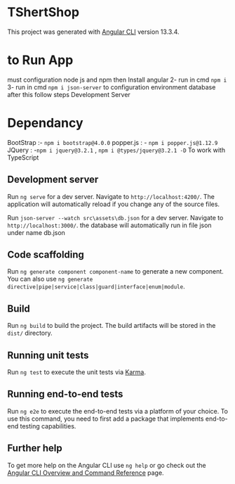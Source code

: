 # TShertShop

This project was generated with [Angular CLI](https://github.com/angular/angular-cli) version 13.3.4.

# to Run App
must configuration node js and npm then Install angular
2- run in cmd `npm i`
3- run in cmd `npm i json-server` to configuration environment database
after this follow steps Development Server

# Dependancy
BootStrap :- `npm i bootstrap@4.0.0` 
popper.js : - `npm i popper.js@1.12.9`
JQuery : -`npm i jquery@3.2.1`  , `npm i @types/jquery@3.2.1 -D` To work with TypeScript


## Development server

Run `ng serve` for a dev server. Navigate to `http://localhost:4200/`. The application will automatically reload if you change any of the source files.

Run `json-server --watch src\assets\db.json` for a dev server. Navigate to `http://localhost:3000/`. the database will automatically run in file json under name db.json

## Code scaffolding

Run `ng generate component component-name` to generate a new component. You can also use `ng generate directive|pipe|service|class|guard|interface|enum|module`.

## Build

Run `ng build` to build the project. The build artifacts will be stored in the `dist/` directory.

## Running unit tests

Run `ng test` to execute the unit tests via [Karma](https://karma-runner.github.io).

## Running end-to-end tests

Run `ng e2e` to execute the end-to-end tests via a platform of your choice. To use this command, you need to first add a package that implements end-to-end testing capabilities.

## Further help

To get more help on the Angular CLI use `ng help` or go check out the [Angular CLI Overview and Command Reference](https://angular.io/cli) page.
